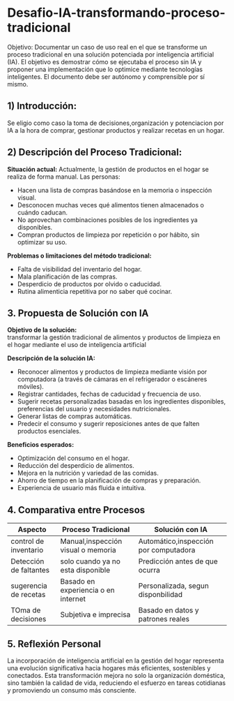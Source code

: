 # Desafio-IA-transformando-proceso-tradicional
Objetivo: Documentar un caso de uso real en el que se transforme un proceso tradicional en una solución potenciada por inteligencia artificial (IA). El objetivo es demostrar cómo se ejecutaba el proceso sin IA y proponer una implementación que lo optimice mediante tecnologías inteligentes. El documento debe ser autónomo y comprensible por sí mismo.

## 1) Introducción: 
Se eligio como caso la toma de decisiones,organización y potenciacion por IA a la hora de comprar, gestionar productos y realizar recetas en un hogar.

## 2) Descripción del Proceso Tradicional:

**Situación actual:** 
  Actualmente, la gestión de productos en el hogar se realiza de forma manual. Las personas:
  - Hacen una lista de compras basándose en la memoria o inspección visual.
  - Desconocen muchas veces qué alimentos tienen almacenados o cuándo caducan.
  - No aprovechan combinaciones posibles de los ingredientes ya disponibles.
  - Compran productos de limpieza por repetición o por hábito, sin optimizar su uso.

**Problemas o limitaciones del método tradicional:** 
  - Falta de visibilidad del inventario del hogar.
  - Mala planificación de las compras.
  - Desperdicio de productos por olvido o caducidad.
  - Rutina alimenticia repetitiva por no saber qué cocinar.

## 3. Propuesta de Solución con IA
**Objetivo de la solución:**  
transformar la gestión tradicional de alimentos y productos de limpieza en el hogar mediante el uso de inteligencia artificial

**Descripción de la solución IA:**  
  - Reconocer alimentos y productos de limpieza mediante visión por computadora (a través de cámaras en el refrigerador o escáneres móviles).
  - Registrar cantidades, fechas de caducidad y frecuencia de uso.
  - Sugerir recetas personalizadas basadas en los ingredientes disponibles, preferencias del usuario y necesidades nutricionales.
  - Generar listas de compras automáticas.
  - Predecir el consumo y sugerir reposiciones antes de que falten productos esenciales.
    
**Beneficios esperados:**
  - Optimización del consumo en el hogar.
  - Reducción del desperdicio de alimentos.
  - Mejora en la nutrición y variedad de las comidas.
  - Ahorro de tiempo en la planificación de compras y preparación.
  - Experiencia de usuario más fluida e intuitiva.

## 4. Comparativa entre Procesos
|          Aspecto           |        Proceso Tradicional         |             Solución con IA             |
|----------------------------|------------------------------------|-----------------------------------------|
| control de inventario      | Manual,inspección visual o memoria | Automático,inspección por computadora   |
| Detección de faltantes     | solo cuando ya no esta disponible  | Predicción antes de que ocurra          |
| sugerencia de recetas      | Basado en experiencia o en internet| Personalizada, segun disponbilidad      |
| TOma de decisiones         | Subjetiva e imprecisa              | Basado en datos y patrones reales       |

## 5. Reflexión Personal
La incorporación de inteligencia artificial en la gestión del hogar representa una evolución significativa hacia hogares más eficientes, sostenibles y conectados. Esta transformación mejora no solo la organización doméstica, sino también la calidad de vida, reduciendo el esfuerzo en tareas cotidianas y promoviendo un consumo más consciente.










